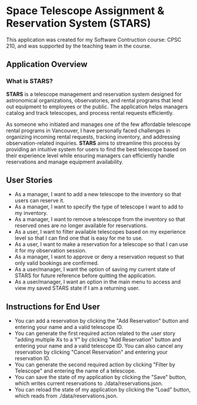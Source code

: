 # Space Telescope Assignment & Reservation System (STARS)

This application was created for my Software Contruction course: CPSC 210, and was supported by the teaching team in the course.

## Application Overview

### What is STARS?
**STARS** is a telescope management and reservation system designed for astronomical organizations, observatories, and rental programs that lend out equipment to employees or the public. The application helps managers catalog and track telescopes, and process rental requests efficiently.

As someone who initiated and manages one of the few affordable telescope rental programs in Vancouver, I have personally faced challenges in organizing incoming rental requests, tracking inventory, and addressing observation-related inquiries. **STARS** aims to streamline this process by providing an intuitive system for users to find the best telescope based on their experience level while ensuring managers can efficiently handle reservations and manage equipment availability.



## User Stories
* As a manager, I want to add a new telescope to the inventory so that users can reserve it.
* As a manager, I want to specify the type of telescope I want to add to my inventory.
* As a manager, I want to remove a telescope from the inventory so that reserved ones are no longer available for reservations.
* As a user, I want to filter available telescopes based on my experience level so that I can find one that is easy for me to use.
* As a user, I want to make a reservation for a telescope so that I can use it for my observation session.
* As a manager, I want to approve or deny a reservation request so that only valid bookings are confirmed.
* As a user/manager, I want the option of saving my current state of STARS for future reference before quitting the application.
* As a user/manager, I want an option in the main menu to access and view my saved STARS state if I am a returning user.

## Instructions for End User
- You can add a reservation by clicking the "Add Reservation" button and entering your name and a valid telescope ID.
- You can generate the first required action related to the user story "adding multiple Xs to a Y" by clicking "Add Reservation" button and entering your name and a valid telescope ID. You can also cancel any reservation by clicking "Cancel Reservation" and entering your reservation ID.
- You can generate the second required action by clicking "Filter by Telescope" and entering the name of a telescope.
- You can save the state of my application by clicking the "Save" button, which writes current reservations to ./data/reservations.json.
- You can reload the state of my application by clicking the "Load" button, which reads from ./data/reservations.json.





